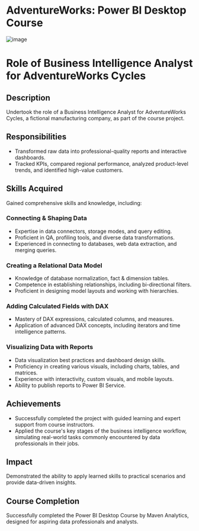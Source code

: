 # AdventureWorks: Power BI Desktop Course

![image](https://github.com/ellakennedy/AdventureWorks/assets/97488388/8729c932-1459-4463-94a7-534bbe47ebce)

# Role of Business Intelligence Analyst for AdventureWorks Cycles

## Description
Undertook the role of a Business Intelligence Analyst for AdventureWorks Cycles, a fictional manufacturing company, as part of the course project.

## Responsibilities
- Transformed raw data into professional-quality reports and interactive dashboards.
- Tracked KPIs, compared regional performance, analyzed product-level trends, and identified high-value customers.

## Skills Acquired
Gained comprehensive skills and knowledge, including:

### Connecting & Shaping Data
- Expertise in data connectors, storage modes, and query editing.
- Proficient in QA, profiling tools, and diverse data transformations.
- Experienced in connecting to databases, web data extraction, and merging queries.

### Creating a Relational Data Model
- Knowledge of database normalization, fact & dimension tables.
- Competence in establishing relationships, including bi-directional filters.
- Proficient in designing model layouts and working with hierarchies.

### Adding Calculated Fields with DAX
- Mastery of DAX expressions, calculated columns, and measures.
- Application of advanced DAX concepts, including iterators and time intelligence patterns.

### Visualizing Data with Reports
- Data visualization best practices and dashboard design skills.
- Proficiency in creating various visuals, including charts, tables, and matrices.
- Experience with interactivity, custom visuals, and mobile layouts.
- Ability to publish reports to Power BI Service.

## Achievements
- Successfully completed the project with guided learning and expert support from course instructors.
- Applied the course's key stages of the business intelligence workflow, simulating real-world tasks commonly encountered by data professionals in their jobs.

## Impact
Demonstrated the ability to apply learned skills to practical scenarios and provide data-driven insights.

## Course Completion
Successfully completed the Power BI Desktop Course by Maven Analytics, designed for aspiring data professionals and analysts.
